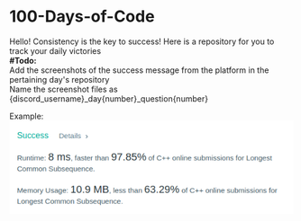 # 100-Days-of-Code
Hello! Consistency is the key to success!
Here is a repository for you to track your daily victories
</br>
<b>#Todo:</b><br />
Add the screenshots of the success message from the platform in the pertaining day's repository <br />
Name the screenshot files as {discord_username}_day{number}_question{number} <br />

Example: <br/>
![Screenshot](screenshot.png "Screenshot")

